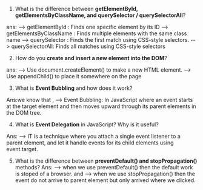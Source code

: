 
1. What is the difference between **getElementById, getElementsByClassName, and querySelector / querySelectorAll**?


ans: --> getElementById :  Finds one specific element by its ID
    --> getElementsByClassName : Finds multiple elements with the same class name
    --> querySelector : Finds the first match using CSS-style selectors.
    --> querySelectorAll: Finds all matches using CSS-style selectors


2. How do you **create and insert a new element into the DOM**?


ans: --> Use document.createElement() to make a new HTML element.
    --> Use appendChild() to place it somewhere on the page


3. What is **Event Bubbling** and how does it work?


Ans:we know that , --> Event Bubbling:  In JavaScript where an event starts at the target element and then moves upward through its parent elements in the DOM tree.


4. What is **Event Delegation** in JavaScript? Why is it useful?

Ans: --> IT is a technique where you attach a single event listener to a parent element, and let it handle events for its child elements using event.target.

5. What is the difference between **preventDefault() and stopPropagation()** methods?
Ans: --> when we use preventDefault() then the default work is stoped of a browser.
and --> when we use stopPropagation() then the event do not arrive to parent element but only arrived where we clicked. 



